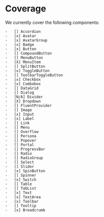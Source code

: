 # Coverage

We currently cover the following components:

    -   [] Accordion
    -   [x] Avatar
    -   [x] AvatarGroup
    -   [x] Badge
    -   [x] Button
    -   [] CompoundButton
    -   [] MenuButton
    -   [X] MenuItem
    -   [] SplitButton
    -   [x] ToggleButton
    -   [] ToolbarToggleButton
    -   [x] Checkbox
    -   [x] Combobox
    -   [] DataGrid
    -   [] Dialog
    -   [N/A] Divider
    -   [X] Dropdown
    -   [] FluentProvider
    -   [] Image
    -   [x] Input
    -   [x] Label
    -   [] Link
    -   [] Menu
    -   [] Overflow
    -   [] Persona
    -   [] Popover
    -   [] Portal
    -   [] ProgressBar
    -   [] Radio
    -   [] RadioGroup
    -   [] Select
    -   [] Slider
    -   [x] SpinButton
    -   [] Spinner
    -   [x] Switch
    -   [] Table
    -   [] TabList
    -   [x] Text
    -   [x] TextArea
    -   [x] Toolbar
    -   [] Tooltip
    -   [x] Breadcrumb
